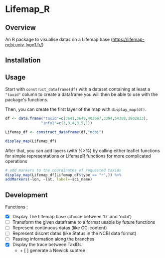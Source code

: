 # Lifemap_R

## Overview

An R package to visualise datas on a Lifemap base (https://lifemap-ncbi.univ-lyon1.fr/) 

## Installation


## Usage

Start with ```construct_dataframe(df)``` with a dataset containing at least a ```"taxid"``` column to create a dataframe you will then be able to use with the package's functions.

Then, you can create the first layer of the map with ```display_map(df)```.

```r
df <- data.frame("taxid"=c(3641,3649,403667,3394,54308,1902823),
                "info1"=c(3,3,4,3,5,1))

Lifemap_df <- construct_dataframe(df,"ncbi")

display_map(Lifemap_df)
```

After that, you can add layers (with %>%) by calling either leaflet functions for simple representations or LifemapR functions for more complicated operations

```r
# add markers to the coordinates of requested taxids
display_map(Lifemap_df[Lifemap_df$type == "r",]) %>% 
addMarkers(~lon, ~lat, label=~sci_name)
```


## Development

Functions : 
- [x] Display The Lifemap base (choice between 'fr' and 'ncbi')
- [ ] Transform the given dataframe to a format usable by future functions
- [ ] Represent continuous datas (like GC-content)
- [ ] Represent discret datas (like Status in the NCBI data format)
- [ ] Passing information along the branches
- [x] Display the trace between TaxIDs 
    - \+ [ ] generate a Newick subtree
